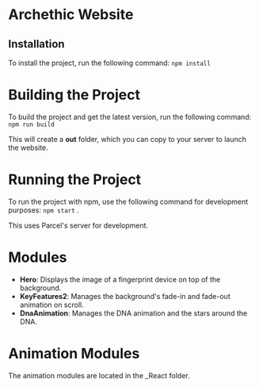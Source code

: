 # Archethic Website

## Installation

To install the project, run the following command: `npm install`

# Building the Project

To build the project and get the latest version, run the following command: `npm run build`

This will create a **out** folder, which you can copy to your server to launch the website.

# Running the Project
To run the project with npm, use the following command for development purposes: `npm start` .

This uses Parcel's server for development.

# Modules
* **Hero**: Displays the image of a fingerprint device on top of the background.
* **KeyFeatures2**: Manages the background's fade-in and fade-out animation on scroll.
* **DnaAnimation**: Manages the DNA animation and the stars around the DNA.


# Animation Modules
The animation modules are located in the _React folder.

